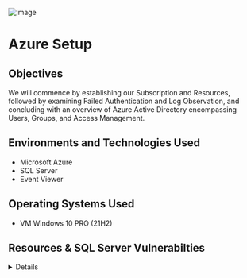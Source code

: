 ![image](https://user-images.githubusercontent.com/109401839/230745596-57cee9bd-687c-427d-b0db-d1080df77f7e.png)

# Azure Setup

## Objectives 
We will commence by establishing our Subscription and Resources, followed by examining Failed Authentication and Log Observation, and concluding with an overview of Azure Active Directory encompassing Users, Groups, and Access Management.

## Environments and Technologies Used 
- Microsoft Azure
- SQL Server
- Event Viewer

## Operating Systems Used
- VM Windows 10 PRO (21H2)

## Resources & SQL Server Vulnerabilties

<details close>

<div>

</summary>

## Actions and Observations<b>

- Create Windows 10 Pro Virtual Machine
- Name the Resource Group: RG-Cyber-Lab

<p align="center">
<img src="https://i.imgur.com/erJwUnm.png" height="70%" width="70%" alt="Azure Free Account"/> 
</p>

- Name the Virtual Network: Lab-VNet

<p align="center">
<img src="https://i.imgur.com/5aszFsx.png" height="70%" width="70%" alt="Azure Free Account"/> 
</p>

- Now, verify the VM configurations and proceed with the creation! 

<p align="center">
<img src="https://i.imgur.com/IFE9TaZ.png" height="70%" width="70%" alt="Azure Free Account"/> 
</p>

- Configure the Network Security Group (Layer 4 Firewall) to permit inbound traffic from all sources.

- By establishing a custom firewall configuration for the virtual machine, we are enabling unrestricted inbound traffic. The intention is to create an enticing environment that attracts potential threat actors, including hackers, bots, and attackers, to attempt unauthorized access to the virtual machine.

- Within the resource groups, navigate to access and examine all associated resources linked to the created virtual machine.

- Proceed to modify the network security group either through search functionality or by accessing the resource groups.

- Evaluate the priority of incoming network traffic based on predefined rules and protocols, categorized within the Azure environment.

- Create an inbound security rule with the designation "Dangerallowallinbound," allowing any type of inbound traffic. 

<p align="center">
<img src="https://i.imgur.com/0kuuxxA.png" height="70%" width="70%" alt="Azure Free Account"/> 
</p>

- Let us now proceed to initiate a ping command to the IP Address of the virtual machine within the Command Prompt and carefully observe the resulting outcome.

<p align="center">
<img src="https://i.imgur.com/7q1xfgU.png" height="70%" width="70%" alt="Azure Free Account"/> 
</p>

- You will observe that the ping operation is unsuccessful as we need to modify the firewall settings within the virtual machine itself to allow the necessary access. 

- Now remote into the Windows 10 VM by using Remote Desktop Connection 

<p align="center">
<img src="https://i.imgur.com/H4BFSlS.png" height="70%" width="70%" alt="Azure Free Account"/> 
</p>

- Turn off Windows Firewall
 
- After logging in, please utilize the start menu search function to locate and execute the program "Windows Defender Firewall Advanced Security" by searching for "wf.msc"
- Click on "Windows Defender Firewall Properties" 
- On each tab, turn off the "Firewall State" 
- Ignore IPsec Settings for now.

<p align="center">
<img src="https://i.imgur.com/wvIk0aH.png" height="70%" width="70%" alt="Azure Free Account"/> 
</p>

- Now observe the changes in CMD: 

<p align="center">
<img src="https://i.imgur.com/B3APjv6.png" height="70%" width="70%" alt="Azure Free Account"/> 
</p>

- Install SQL Server Evaluation

- [Download here](https://www.microsoft.com/en-us/evalcenter/download-sql-server-2022)

- Install .exe file > Download Media > ISO option > Open Folder > Mount Media

- It will show as a disk file under the "This PC" side panel: 

- Select the application labeled "setup" to open "SQL Server Installation Center"
 
<p align="center">
<img src="https://i.imgur.com/lUi81uN.png" height="70%" width="70%" alt="Azure Free Account"/> 
</p>

- Select Installation > New SQL Server standalone installation or add features to an existing installation > Specify a free edition: Evaluation > Accept licensing > select Database Engine Services > Default instance > Next > select Mixed Mode (SQL Server authentication and Windows authentication) > fill out password > Add Current User > Next > Install
 
 <p align="center">
<img src="https://i.imgur.com/IlIY8kt.png" height="70%" width="70%" alt="Azure Free Account"/> 
</p>
<p align="center">
<img src="https://i.imgur.com/bIsTOxn.png" height="70%" width="70%" alt="Azure Free Account"/> 
</p>
<p align="center">
<img src="https://i.imgur.com/kLS1yo3.png" height="70%" width="70%" alt="Azure Free Account"/> 
</p>

 - Choose the "Mixed Mode" option, as it holds significance in enabling both online and local login capabilities to the SQL Server. This is crucial because, with Windows Authentication Mode alone, logging in is restricted to online accounts, while the mixed mode grants the flexibility to access the SQL Server through both online and local authentication methods.

Default Username: ```sa```
Password: ```Cyberlab123!``` (This is what I used, however you can set any password but need to document it.) 

- Enter your password and add your current user 

- Once you finish installing, we can now connect to our SQL Database.  

- Next, we will download [Server Management Studio](https://learn.microsoft.com/en-us/sql/ssms/download-sql-server-management-studio-ssms?view=sql-server-ver16)

![image](https://user-images.githubusercontent.com/109401839/230749437-dfc8f934-0360-4bc8-949f-a99371c0ba40.png)

![image](https://user-images.githubusercontent.com/109401839/230749591-15fffab9-3651-418b-8694-bd763492a9fb.png)

[Configure](https://learn.microsoft.com/en-us/sql/relational-databases/security/auditing/write-sql-server-audit-events-to-the-security-log?view=sql-server-ver16) the audit object access setting in Windows using audit-pol

- Enable logging for SQL Server to be ported into Windows Event Viewer 

- Open a command prompt with administrative permissions.

- From the Start menu, navigate to Command Prompt, and then select Run as administrator.

- If the User Account Control dialogue box opens, select Continue.

- Execute the following statement to enable auditing from SQL Server.

- Windows Command Prompt

- Copy

```audit-pol /set /subcategory: "application generated" /success:enable /failure:enable```

- Close the command prompt window.

![2](https://i.imgur.com/LCjKjIg.png)

- Now RegEdit and explore:

 ```HKEY_LOCAL_MACHINE\SYSTEM\CurrentControlSet\Services\EventLog\Security```

![image](https://user-images.githubusercontent.com/109401839/230749756-e9139c85-9cd7-4756-a400-307b02a4c81a.png)

- Restart SQL Management, Disconnect Connection, Reconnect, and Choose SQL Managements Authentication Method. 

- Now, Intentionally enter the wrong username and password to do a failed login attempt. 

![image](https://user-images.githubusercontent.com/109401839/230749821-c108d8bb-e77e-4826-9b93-0a6f2afde4f4.png)

- Test SQL logging to make sure it’s working properly

- Enter Event Viewer, Select Application, and View SQL Management Logs Entries: 

![image](https://user-images.githubusercontent.com/109401839/230749908-b20fe934-00b7-498a-a8f6-1f9554e38aed.png)

- Here we can see the failed login attempt and the reason. That concludes the first lab. 

## Precursor to Security Operations (Failed Authentication and Log Observation)


<details close>

---

</summary>

We will create a VM in the cloud that will be our target of the attack, and we will observe logs and see what they look like. 
The ultimate goal of this lab is to differentiate between false negatives, false positives, true positives, and true negatives. 
  
<b>Actions and Observations<b>

- We are creating an attack vm the goal is to have a different region so it looks like a threat is attacking our windows-VM. 

![OUTSIDE](https://user-images.githubusercontent.com/112146207/230785143-b12ea9d9-8f3d-4fca-a73b-3d54374c3611.png)

``` Now we have to name the VNet Lab-VNet-Attacker```

![image](https://user-images.githubusercontent.com/112146207/230785775-a4c5d027-71cd-4341-8927-faa552ff0cd4.png)

- First thing we will do is get the attack-VM public IP address. Then go to the remote desktop connection and enter your attack VM information. 

![image](https://user-images.githubusercontent.com/112146207/230786468-787b9479-4b0b-42b4-beb0-f627f6c02125.png)

- Get the windows-vm ```public IP address```` and go to RDP and from there go to the start menu and search remote desktop and enter the ``` IP address ```. 
- We will now generate some failed RDP (remote desktop protocol) logs against the windows-vm from the attacker vm. 
- We will attempt this 5 times with the wrong username and password.

![image](https://user-images.githubusercontent.com/112146207/230787466-11cc67e0-4833-4a61-a7b3-f6d250abf75e.png)

- We then go to event viewer and see all the failed login attempts

![image](https://user-images.githubusercontent.com/112146207/230790854-d6bd81a6-4629-4a4d-ab39-681c7b013451.png)

- After this, we will install SSMS within attack-VM and generate some failed MS SQL Auth logs against windows-VM.
- Enter the wrong password 5 times

![image](https://user-images.githubusercontent.com/112146207/230792205-ad1cf545-267b-43ea-9bf0-8ecb72dde3ef.png)

- Log out of the attack VM, and now we are back into our computer. 
- From our computer, we will RDP back into our windows-vm. 
- We will inspect the failures and successes (Security log for RDP, Application log for SQL).
- It's important to also take note of EventIDs, messaging, source IP Addresses etc...

![uuu](https://user-images.githubusercontent.com/112146207/230796726-abf6a180-56d0-4428-9952-8eee097c8147.png)

<div>

<h3>Azure Active Directory Overview (Users, Groups, and Access Management)<h3>

<details close>

---

</summary>

![Untitled](https://user-images.githubusercontent.com/109401839/230747442-f0a1831d-1cf0-4895-b335-372314cd5d51.png)

<b>Actions and Observations<b>

- Configure and Observe Tenant-Level Global Reader
1. Create a user in Active Directory, we will name the user "globalreaderjohn"
Then we will select the auto password to generate the option, Maxo1396" 
```It will be different for you``

![image](https://user-images.githubusercontent.com/109401839/230799438-00d3e9fe-4348-4052-9995-6d6895f6f283.png)

![image](https://user-images.githubusercontent.com/109401839/230799569-fca3562d-15c4-4332-9e30-0e75432e7e96.png)

- Assign Tenant-Level Global Reader

![image](https://user-images.githubusercontent.com/109401839/230799619-da680846-c56a-479a-b215-ab5758f49b50.png)

![msedge_Y3BrhP8v9T](https://user-images.githubusercontent.com/109401839/230799861-29ebd5fd-4b1d-445f-a9da-abfd1056a726.png)

Be sure to copy your user's "User Principal Name",  for us that is ```globalreaderjohn@fnabeelpm.onmicrosoft.com```

- In a new browser/incognito, log in as globalreaderjohn and observe the result of being a Tenant Level “Global Reader”

 [Login to Azure](http://portal.azure.com/) 

![msedge_HqzxFbf0iN](https://user-images.githubusercontent.com/109401839/230799958-e166ab3b-f43a-4ffc-9042-c836cf5c3ec2.png)

 Azure will prompt you to change your auto-generated password, for us we changed it to ```LabTest123456```, feel free to use anything but be sure to remember it. 

Once you are logged into Azure, notice you can not see anything on your subscription page, however, you can view all available users. 

Due to your role, as Global Reader. I can view users' overviews, however, I am not able to make changes or reset passwords. 

![image](https://user-images.githubusercontent.com/109401839/230800090-ab7e025f-079f-41f5-a8f4-10cf7dbd5676.png)

This is because we have given RBAC (Role-Based Access Control) and enforced the Least Privileges so John can only do his job, Read. 

- Close browser/incognito when satisfied

- Back in the main browser, create another user within AAD  (username: subreaderjane)

- Configure and Observer Subscription Reader

- Auto-generated password, ```Qudo6437```  

![msedge_JftbufmM3X](https://user-images.githubusercontent.com/109401839/230800294-58e9a6f0-984e-435a-8db1-41a5cbbd8523.png)

- Assign Subscription-Level Reader 

This may be called something different for you, for me ``` Azure subscription 1``` and you can find this under ```Subscriptions```. 

Now, Enter the Access Control (IAM) and give Jane the deserved role. 

![image](https://user-images.githubusercontent.com/109401839/230800962-a70cbdaf-c686-41ec-9313-f8dc9cb0fd9e.png)

![msedge_UUzHPizmTA](https://user-images.githubusercontent.com/109401839/230800551-c809f8b7-975f-4a3b-8761-ef7e7c6fe5fb.png)

- In a new browser/incognito, log in as subreaderjane and observe the result of being a Subscription Level “Global Reader”

Again, you will be prompted to change your password and document it. 

Go to resource groups and notice you can see the resources in there and even under subscriptions. 

Let us try to delete a resource group now, we should not be able to do so... 

![image](https://user-images.githubusercontent.com/109401839/230801715-c9537447-9f66-4f22-8d33-19eab3074bd2.png)

Did it delete? YIKES.

![image](https://user-images.githubusercontent.com/109401839/230801752-80f0c485-cf6b-40d5-ac6d-de5b9cedf301.png)

It did not delete! Jane does not have the privileges to create or delete. Only a subscription-level reader. We can not change anything. 

- Close browser/incognito when satisfied

- Configure and Observe Resource Group Contributor (like an admin)

- Back in the main browser, create another user within AAD  (username: rgcontributordave)

Auto-generated password ```Fayo1701```

- Create a new resource group called “Permissions-Tester”

- Assign Resource Group-level Contributor

- For our resource group (RG-Cyber-Lab), assign Contributor Permissions

![image](https://user-images.githubusercontent.com/109401839/230802793-5cd508ee-80f4-4ec5-a550-a9bcfee016b6.png)

- In a new browser/incognito, log in as rgcontributordave and observe the result of being a Subscription Level Reader
 
![msedge_0h9H4b5cvQ](https://user-images.githubusercontent.com/109401839/230802957-c2564141-5e21-4f06-8566-70b1464c40ce.png)

- Observe the result of being a Resource Group Level Contributor

![image](https://user-images.githubusercontent.com/109401839/230803072-730eeeb8-3051-4173-9a19-44d513cddb56.png)

Dave is now able to view the resource group and create further resources in the group such as Storage. 
 
 ![image](https://user-images.githubusercontent.com/109401839/230803808-2d32b1ba-4312-4cc9-99a3-26d158587e0f.png)

```Be sure  NOT to delete your resources``` we will continue with the same RG & VM. 

That concludes the three-part labs series, *Welcome to Cybersecurity*, your journey starts here! 

On our next set of [labs](https://github.com/fnabeel/Logging-and-Monitoring), we will go over Logging and Monitoring. 
